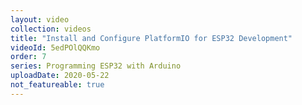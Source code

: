 ```yaml
---
layout: video
collection: videos
title: "Install and Configure PlatformIO for ESP32 Development"
videoId: 5edPOlQQKmo
order: 7
series: Programming ESP32 with Arduino
uploadDate: 2020-05-22
not_featureable: true
---
```

